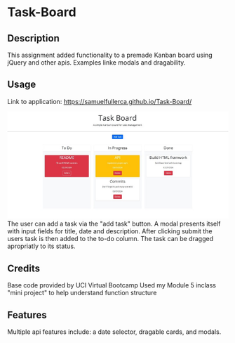 # Task-Board

## Description

This assignment added functionality to a premade Kanban board using jQuery and other apis. Examples linke modals and dragability.


## Usage
Link to application: https://samuelfullerca.github.io/Task-Board/

![Image of the board page](./Assets/Images/Example.JPG)
The user can add a task via the "add task" button. A modal presents itself with input fields for title, date and description. After clicking submit the users task is then added to the to-do column. The task can be dragged apropriatly to its status.

## Credits
Base code provided by UCI Virtual Bootcamp
Used my Module 5 inclass "mini project" to help understand function structure

## Features

Multiple api features include: a date selector, dragable cards, and modals.

